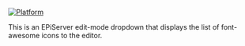 [![Platform](https://img.shields.io/badge/Episerver-11.1.0-orange.svg?style=flat)](https://nuget.episerver.com/package/?id=EPiServer.CMS.UI.Core&v=11.1.0)

This is an EPiServer edit-mode dropdown that displays the list of font-awesome icons to the editor.